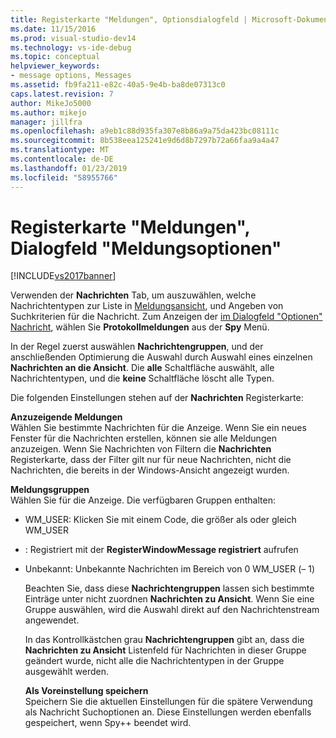 ```yaml
---
title: Registerkarte "Meldungen", Optionsdialogfeld | Microsoft-Dokumentation
ms.date: 11/15/2016
ms.prod: visual-studio-dev14
ms.technology: vs-ide-debug
ms.topic: conceptual
helpviewer_keywords:
- message options, Messages
ms.assetid: fb9fa211-e82c-40a5-9e4b-ba8de07313c0
caps.latest.revision: 7
author: MikeJo5000
ms.author: mikejo
manager: jillfra
ms.openlocfilehash: a9eb1c88d935fa307e8b86a9a75da423bc08111c
ms.sourcegitcommit: 8b538eea125241e9d6d8b7297b72a66faa9a4a47
ms.translationtype: MT
ms.contentlocale: de-DE
ms.lasthandoff: 01/23/2019
ms.locfileid: "58955766"
---
```

# <a name="messages-tab-message-options-dialog-box"></a>Registerkarte "Meldungen", Dialogfeld "Meldungsoptionen"
[!INCLUDE[vs2017banner](../includes/vs2017banner.md)]

Verwenden der **Nachrichten** Tab, um auszuwählen, welche Nachrichtentypen zur Liste in [Meldungsansicht](../debugger/messages-view.md), und Angeben von Suchkriterien für die Nachricht. Zum Anzeigen der [im Dialogfeld "Optionen" Nachricht](../debugger/message-options-dialog-box.md), wählen Sie **Protokollmeldungen** aus der **Spy** Menü.  
  
 In der Regel zuerst auswählen **Nachrichtengruppen**, und der anschließenden Optimierung die Auswahl durch Auswahl eines einzelnen **Nachrichten an die Ansicht**. Die **alle** Schaltfläche auswählt, alle Nachrichtentypen, und die **keine** Schaltfläche löscht alle Typen.  
  
 Die folgenden Einstellungen stehen auf der **Nachrichten** Registerkarte:  
  
 **Anzuzeigende Meldungen**  
 Wählen Sie bestimmte Nachrichten für die Anzeige. Wenn Sie ein neues Fenster für die Nachrichten erstellen, können sie alle Meldungen anzuzeigen. Wenn Sie Nachrichten von Filtern die **Nachrichten** Registerkarte, dass der Filter gilt nur für neue Nachrichten, nicht die Nachrichten, die bereits in der Windows-Ansicht angezeigt wurden.  
  
 **Meldungsgruppen**  
 Wählen Sie für die Anzeige. Die verfügbaren Gruppen enthalten:  
  
- WM_USER: Klicken Sie mit einem Code, die größer als oder gleich WM_USER  
  
- : Registriert mit der **RegisterWindowMessage registriert** aufrufen  
  
- Unbekannt: Unbekannte Nachrichten im Bereich von 0 WM_USER (– 1)  
  
  Beachten Sie, dass diese **Nachrichtengruppen** lassen sich bestimmte Einträge unter nicht zuordnen **Nachrichten zu Ansicht**. Wenn Sie eine Gruppe auswählen, wird die Auswahl direkt auf den Nachrichtenstream angewendet.  
  
  In das Kontrollkästchen grau **Nachrichtengruppen** gibt an, dass die **Nachrichten zu Ansicht** Listenfeld für Nachrichten in dieser Gruppe geändert wurde, nicht alle die Nachrichtentypen in der Gruppe ausgewählt werden.  
  
  **Als Voreinstellung speichern**  
  Speichern Sie die aktuellen Einstellungen für die spätere Verwendung als Nachricht Suchoptionen an. Diese Einstellungen werden ebenfalls gespeichert, wenn Spy++ beendet wird.

